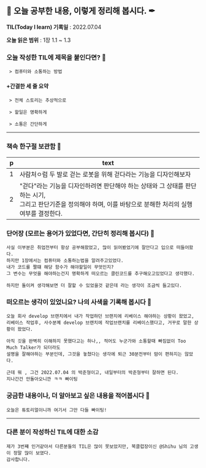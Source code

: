 ## 📕 오늘 공부한 내용, 이렇게 정리해 봅시다. ✒

**TIL(Today I learn) 기록일** : 2022.07.04

**오늘 읽은 범위** : 1장 1.1 ~ 1.3

### 오늘 작성한 TIL에 제목을 붙인다면? 📑

` > 컴퓨터와 소통하는 방법`

#### +간결한 세 줄 요약

` > 전체 스토리는 추상적으로`

` > 할일은 명확하게`

` > 소통은 간단하게`

---

### 책속 한구절 보관함 📖

| p   | text                                                                                                                                                                 |
| --- | -------------------------------------------------------------------------------------------------------------------------------------------------------------------- |
| 1   | 사람처ㅇ럼 두 발로 걷는 로봇을 위해 걷다라는 기능을 디자인해보자                                                                                                     |
| 2   | "걷다"라는 기능을 디자인하려면 판단해야 하는 상태와 그 상태를 판단하는 시기, <br/>그리고 판단기준을 정의해야 하며, 이를 바탕으로 분해한 처리의 실행 여부를 결정한다. |

### 단어장 (모르는 용어가 있었다면, 간단히 정리해 봅시다) 🔖

```
사실 이부분은 취업전부터 항상 공부해왔었고, 많이 읽어봤었기에 잘안다고 입으로 떠들어왔다.
하지만 1장에서는 컴퓨터와 소통하는법을 알려주고있었다.
내가 코드를 짤떄 해당 함수가 해야할일이 무엇인지?
그 변수는 무엇을 해야하는건지 명확하게 떠오르는 클린코드를 추구해오고있었다고 생각했다.

하지만 돌이켜 생각해보면 더 잘할 수 있었을것 같은데 라는 생각이 조금씩 들고있다.
```

### 떠오르는 생각이 있었니요? 나의 사색을 기록해 봅시다 💭

```
오늘 회사 develop 브랜치에서 내가 작업하던 브랜치에 리베이스 해야하는 상황이 왔었고,
리베이스 작업후, 사수분꼐 develop 브랜치에 작업브랜치를 리베이스했다고, 거꾸로 말한 상황이 왔었다.

아직 깃을 완벽히 이해하지 못했다고는 하나,, 적어도 누군가와 소통할때 빠짐없이 Too Much Talker가 되더라도
설명을 잘해야하는 부분인데, 그것을 놓쳤다는 생각에 퇴근 30분전부터 맘이 편하지는 않았다.

근데 뭐 , 그건 2022.07.04 의 박준형이고, 내일부터의 박준형부터 잘하면 된다.
지나간건 안돌아오니깐 ㅋㅋ 빠이팅
```

### 궁금한 내용이나, 더 알아보고 싶은 내용을 적어봅시다 🤔

```
오늘은 튜토리얼이니까 여기서 그만 다들 빠이팅!
```

---

### 다른 분이 작성하신 TIL에 대한 소감

```
제가 3번쨰 인거같아서 다른분들의 TIL은 많이 못보았지만, 북클럽장이신 @Shihu 님의 고생이 정말 많이 보였다.
감사합니다.
```
